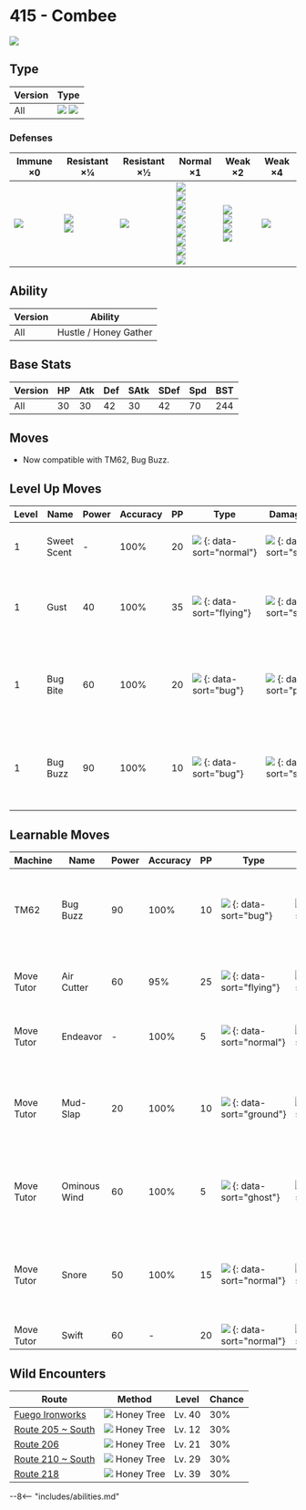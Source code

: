 # 415 - Combee
![][415]

## Type

Version | Type
---     | ---
All     | ![][bug]  ![][flying]

### Defenses

Immune ×0       | Resistant ×¼                    | Resistant ×½ | Normal ×1                                                                                                                          | Weak ×2                                                   | Weak ×4
---             | ---                             | ---          | ---                                                                                                                                | ---                                                       | ---
![][ground]<br> | ![][fighting]<br>![][grass]<br> | ![][bug]<br> | ![][normal]<br>![][poison]<br>![][ghost]<br>![][steel]<br>![][water]<br>![][psychic]<br>![][dragon]<br>![][dark]<br>![][fairy]<br> | ![][flying]<br>![][fire]<br>![][electric]<br>![][ice]<br> | ![][rock]<br>

## Ability

Version | Ability
---     | ---
All     | Hustle / Honey Gather

## Base Stats

Version | HP  | Atk | Def | SAtk | SDef | Spd | BST
---     | --- | --- | --- | ---  | ---  | --- | ---
All     | 30  | 30  | 42  | 30   | 42   | 70  | 244

## Moves

 - Now compatible with TM62, Bug Buzz.

## Level Up Moves

Level | Name        | Power | Accuracy | PP  | Type                               | Damage Class                           | Description
---   | ---         | ---   | ---      | --- | ---                                | ---                                    | ---
1     | Sweet Scent | -     | 100%     | 20  | ![][normal] {: data-sort="normal"} | ![][status] {: data-sort="status"}     | Lowers the target's evasion by one stage.
1     | Gust        | 40    | 100%     | 35  | ![][flying] {: data-sort="flying"} | ![][special] {: data-sort="special"}   | Inflicts regular damage and can hit Pokémon in the air.
1     | Bug Bite    | 60    | 100%     | 20  | ![][bug] {: data-sort="bug"}       | ![][physical] {: data-sort="physical"} | If target has a berry, inflicts double damage and uses the berry.
1     | Bug Buzz    | 90    | 100%     | 10  | ![][bug] {: data-sort="bug"}       | ![][special] {: data-sort="special"}   | Has a 10% chance to lower the target's Special Defense by one stage.

## Learnable Moves

Machine    | Name         | Power | Accuracy | PP  | Type                               | Damage Class                           | Description
---        | ---          | ---   | ---      | --- | ---                                | ---                                    | ---
TM62       | Bug Buzz     | 90    | 100%     | 10  | ![][bug] {: data-sort="bug"}       | ![][special] {: data-sort="special"}   | Has a 10% chance to lower the target's Special Defense by one stage.
Move Tutor | Air Cutter   | 60    | 95%      | 25  | ![][flying] {: data-sort="flying"} | ![][special] {: data-sort="special"}   | Has an increased chance for a critical hit.
Move Tutor | Endeavor     | -     | 100%     | 5   | ![][normal] {: data-sort="normal"} | ![][physical] {: data-sort="physical"} | Lowers the target's HP to equal the user's.
Move Tutor | Mud-Slap     | 20    | 100%     | 10  | ![][ground] {: data-sort="ground"} | ![][special] {: data-sort="special"}   | Has a 100% chance to lower the target's accuracy by one stage.
Move Tutor | Ominous Wind | 60    | 100%     | 5   | ![][ghost] {: data-sort="ghost"}   | ![][special] {: data-sort="special"}   | Has a 10% chance to raise all of the user's stats by one stage.
Move Tutor | Snore        | 50    | 100%     | 15  | ![][normal] {: data-sort="normal"} | ![][special] {: data-sort="special"}   | Has a 30% chance to make the target flinch.  Only works if the user is sleeping.
Move Tutor | Swift        | 60    | -        | 20  | ![][normal] {: data-sort="normal"} | ![][special] {: data-sort="special"}   | Never misses.

## Wild Encounters

Route               | Method                | Level  | Chance
---                 | ---                   | ---    | ---
[Fuego Ironworks]   | ![][honey] Honey Tree | Lv. 40 | 30%
[Route 205 ~ South] | ![][honey] Honey Tree | Lv. 12 | 30%
[Route 206]         | ![][honey] Honey Tree | Lv. 21 | 30%
[Route 210 ~ South] | ![][honey] Honey Tree | Lv. 29 | 30%
[Route 218]         | ![][honey] Honey Tree | Lv. 39 | 30%

--8<-- "includes/abilities.md"

[honey]: ../img/items/honey.png
[415]: ../img/pokemon/415.png
[normal]: ../img/types/normal.png
[fire]: ../img/types/fire.png
[fighting]: ../img/types/fighting.png
[water]: ../img/types/water.png
[flying]: ../img/types/flying.png
[grass]: ../img/types/grass.png
[poison]: ../img/types/poison.png
[electric]: ../img/types/electric.png
[ground]: ../img/types/ground.png
[psychic]: ../img/types/psychic.png
[rock]: ../img/types/rock.png
[ice]: ../img/types/ice.png
[bug]: ../img/types/bug.png
[dragon]: ../img/types/dragon.png
[ghost]: ../img/types/ghost.png
[dark]: ../img/types/dark.png
[steel]: ../img/types/steel.png
[fairy]: ../img/types/fairy.png
[physical]: ../img/types/physical.png
[special]: ../img/types/special.png
[status]: ../img/types/status.png
[Fuego Ironworks]: ../../wild_pokemon/fuego_ironworks/
[Route 205 ~ South]: ../../wild_pokemon/route_205__south/
[Route 206]: ../../wild_pokemon/route_206/
[Route 210 ~ South]: ../../wild_pokemon/route_210__south/
[Route 218]: ../../wild_pokemon/route_218/
